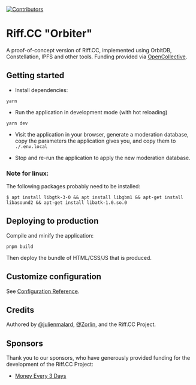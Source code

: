 [![Contributors](https://img.shields.io/opencollective/all/riffcc?style=flat-square)](https://opencollective.com/riffcc)

# Riff.CC "Orbiter"
A proof-of-concept version of Riff.CC, implemented using OrbitDB, Constellation, IPFS and other tools. Funding provided via [OpenCollective](https://opencollective.com/riffcc).

## Getting started
* Install dependencies:

```
yarn
```

* Run the application in development mode (with hot reloading)

```
yarn dev
```

* Visit the application in your browser, generate a moderation database, copy the parameters the application gives you, and copy them to `./.env.local`

* Stop and re-run the application to apply the new moderation database.

### Note for linux:
The following packages probably need to be installed:

```
$ apt install libgtk-3-0 && apt install libgbm1 && apt-get install libasound2 && apt-get install libatk-1.0.so.0
```

## Deploying to production

Compile and minify the application:

```
pnpm build
```

Then deploy the bundle of HTML/CSS/JS that is produced.

## Customize configuration

See [Configuration Reference](https://vitejs.dev/config/).

## Credits
Authored by [@julienmalard](https://github.com/julienmalard), [@Zorlin](https://github.com/Zorlin), and the Riff.CC Project.


## Sponsors
Thank you to our sponsors, who have generously provided funding for the development of the Riff.CC Project:

* [Money Every 3 Days](http://moneyevery3days.com/)
